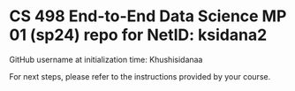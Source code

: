 # CS 498 End-to-End Data Science MP 01 (sp24) repo for NetID: ksidana2

GitHub username at initialization time: Khushisidanaa

For next steps, please refer to the instructions provided by your course.

